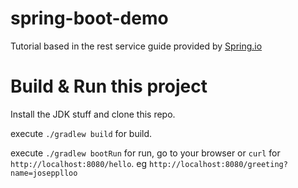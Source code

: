 # spring-boot-demo

Tutorial based in the rest service guide provided by [Spring.io](https://spring.io/guides/gs/rest-service/)

# Build & Run  this project
Install the JDK stuff and clone this repo.

execute `./gradlew build` for build.

execute `./gradlew bootRun` for run, go to your browser or `curl` for `http://localhost:8080/hello`. eg `http://localhost:8080/greeting?name=josepplloo`

